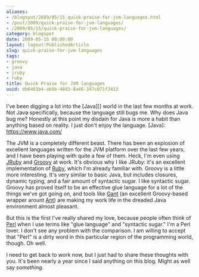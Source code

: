 ```yaml
---
aliases:
- /blogspot/2009/05/15_quick-praise-for-jvm-languages.html
- /post/2009/quick-praise-for-jvm-languages/
- /2009/05/15/quick-praise-for-jvm-languages/
category: blogspot
date: 2009-05-15 00:00:00
layout: layout:PublishedArticle
slug: quick-praise-for-jvm-languages
tags:
- groovy
- java
- jruby
- ruby
title: Quick Praise for JVM languages
uuid: db6461b4-ab9b-48d3-8a46-347c071f3413
---
```


I've been digging a lot into the [Java][] world in the last few months at work. Not Java
specifically, because the language still bugs me. Why does Java bug me? Honestly at this
point my disdain for Java is more a habit than anything based on reality. I just don't
enjoy the language.
[Java]: https://www.java.com/
<!--more-->

[JRuby]: http://jruby.org/
[Gant]: https://gant.github.io/
[Groovy]: http://www.groovy-lang.org/
[Ruby]: https://www.ruby-lang.org/en/
[Ant]: http://ant.apache.org/

The JVM is a completely different beast. There has been an explosion of excellent languages written
for the JVM platform over the last few years, and I have been playing with quite a few of them.
Heck, I'm even using [JRuby][] and [Groovy][] at work. It's obvious why I like JRuby: it's an
excellent implementation of [Ruby][], which I'm already familiar with. Groovy is a little more
interesting. It's very similar to basic Java, but includes closures, dynamic typing, and a fair
amount of syntactic sugar. I like syntactic sugar. Groovy has proved itself to be an effective glue
language for a lot of the things we've got going on, and tools like [Gant][] (an excellent
Groovy-based wrapper arount [Ant][]) are making my work life in the dreaded Java environment almost
pleasant.

[Perl]: https://www.perl.org
But this is the first I've really shared my love, because people often think of [Perl][] when I use
terms like "glue language" and "syntactic sugar." I'm a Perl lover. I don't see any problem with
the comparison. I am willing to accept that "Perl" is a dirty word in this particular region of the
programming world, though. Oh well.

I need to get back to work now, but I just had to share these thoughts with you. It's been nearly a
year since I said anything on this blog. Might as well say *something*.